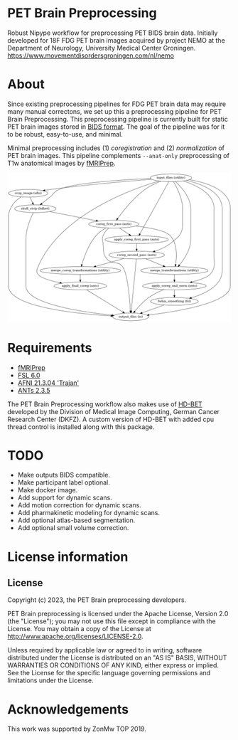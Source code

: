 # PET Brain Preprocessing
Robust Nipype workflow for preprocessing PET BIDS brain data. Initially developed for 18F FDG PET brain images acquired by project NEMO at the Department of Neurology, University Medical Center Groningen. https://www.movementdisordersgroningen.com/nl/nemo

# About
Since existing preprocessing pipelines for FDG PET brain data may require many manual correctons, we set up this a preprocessing pipeline for PET Brain Preprocessing. This preprocessing pipeline is currently built for static PET brain images stored in [BIDS format](https://bids-specification.readthedocs.io/en/stable/04-modality-specific-files/09-positron-emission-tomography.html). The goal of the pipeline was for it to be robust, easy-to-use, and minimal. 

Minimal preprocessing includes (1) _coregistration_ and (2) _normalization_ of PET brain images. This pipeline complements `--anat-only` preprocessing of T1w anatomical images by [fMRIPrep](https://fmriprep.org/en/stable/).

![Pipeline Graph](docs/_static/graph.png)

# Requirements
- [fMRIPrep](https://fmriprep.org/en/stable/)
- [FSL 6.0](https://fsl.fmrib.ox.ac.uk/fsl/fslwiki/FslInstallation)
- [AFNI 21.3.04 'Trajan'](https://afni.nimh.nih.gov/pub/dist/doc/htmldoc/index.html)
- [ANTs 2.3.5](http://stnava.github.io/ANTs/)

The PET Brain Preprocessing workflow also makes use of [HD-BET](https://github.com/MIC-DKFZ/HD-BET) developed by the Division of Medical Image Computing, German Cancer Research Center (DKFZ). A custom version of HD-BET with added cpu thread control is installed along with this package. 

# TODO
- Make outputs BIDS compatible.
- Make participant label optional.
- Make docker image.
- Add support for dynamic scans.
- Add motion correction for dynamic scans.
- Add pharmakinetic modeling for dynamic scans.
- Add optional atlas-based segmentation.
- Add optional small volume correction.

# License information
## License
Copyright (c) 2023, the PET Brain preprocessing developers.

PET Brain preprocessing is licensed under the Apache License, Version 2.0 (the "License"); you may not use this file except in compliance with the License. You may obtain a copy of the License at http://www.apache.org/licenses/LICENSE-2.0.

Unless required by applicable law or agreed to in writing, software distributed under the License is distributed on an "AS IS" BASIS, WITHOUT WARRANTIES OR CONDITIONS OF ANY KIND, either express or implied. See the License for the specific language governing permissions and limitations under the License.

# Acknowledgements
This work was supported by ZonMw TOP 2019.